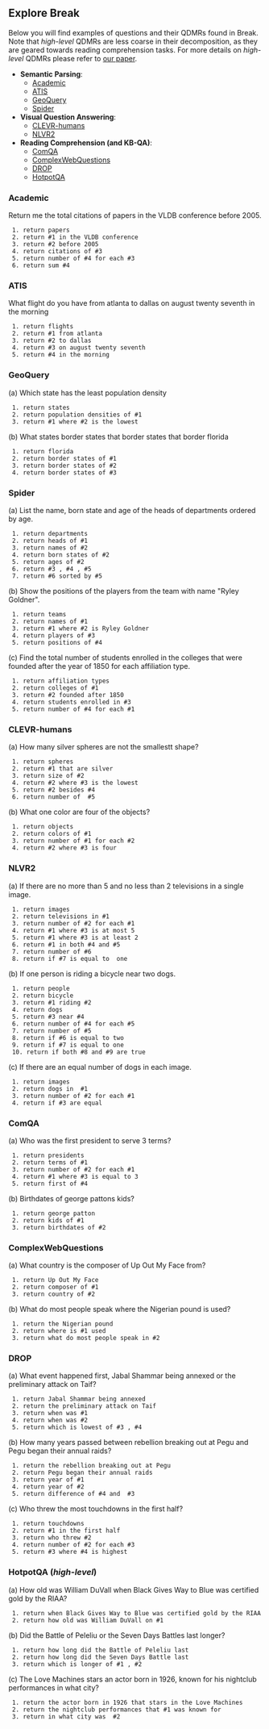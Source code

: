 ## Explore Break

Below you will find examples of questions and their QDMRs found in Break.   
Note that *high-level* QDMRs are less coarse in their decomposition, as they are geared towards reading comprehension tasks. For more details on *high-level* QDMRs please refer to [our paper](https://allenai.github.io/Break/#paper).

* **Semantic Parsing**: 
  * [Academic](#academic)
  * [ATIS](#atis)
  * [GeoQuery](#geoquery)
  * [Spider](#spider)
* **Visual Question Answering**: 
  * [CLEVR-humans](#clevr-humans)
  * [NLVR2](#nlvr2)
* **Reading Comprehension (and KB-QA)**: 
  * [ComQA](#comqa)
  * [ComplexWebQuestions](#complexwebquestions)
  * [DROP](#drop)
  * [HotpotQA](#hotpotqa)  


### **Academic**

<div>
  <p class="note">
    Return me the total citations of papers in the VLDB conference before 2005.
  </p>
</div>

```
 1. return papers  
 2. return #1 in the VLDB conference   
 3. return #2 before 2005   
 4. return citations of #3  
 5. return number of #4 for each #3   
 6. return sum #4
```

### **ATIS**


<div>
  <p class="note">
    What flight do you have from atlanta to dallas on august twenty seventh in the morning
  </p>
</div>

```
 1. return flights
 2. return #1 from atlanta  
 3. return #2 to dallas  
 4. return #3 on august twenty seventh  
 5. return #4 in the morning
```

### **GeoQuery**


<div>
  <p class="note">
    (a) Which state has the least population density
  </p>
</div>

```
 1. return states  
 2. return population densities of #1  
 3. return #1 where #2 is the lowest
```


<div>
  <p class="note">
    (b) What states border states that border states that border florida
  </p>
</div>

```
 1. return florida  
 2. return border states of #1   
 3. return border states of #2   
 4. return border states of #3 
```

### **Spider** 

<div>
  <p class="note">
    (a) List the name, born state and age of the heads of departments ordered by age.
  </p>
</div>

```
 1. return departments  
 2. return heads of #1   
 3. return names of #2   
 4. return born states of #2   
 5. return ages of #2   
 6. return #3 , #4 , #5   
 7. return #6 sorted by #5
```

<div>
  <p class="note">
    (b) Show the positions of the players from the team with name "Ryley Goldner".
  </p>
</div>

```
 1. return teams   
 2. return names of #1   
 3. return #1 where #2 is Ryley Goldner   
 4. return players of #3  
 5. return positions of #4
```

<div>
  <p class="note">
    (c) Find the total number of students enrolled in the colleges that were founded after the year of 1850 for each affiliation type.
  </p>
</div>

```
 1. return affiliation types  
 2. return colleges of #1   
 3. return #2 founded after 1850   
 4. return students enrolled in #3   
 5. return number of #4 for each #1
```

### **CLEVR-humans**


<div>
  <p class="note">
    (a) How many silver spheres are not the smallestt shape?
  </p>
</div>

```
 1. return spheres   
 2. return #1 that are silver   
 3. return size of #2   
 4. return #2 where #3 is the lowest  
 5. return #2 besides #4   
 6. return number of  #5
```


<div>
  <p class="note">
    (b) What one color are four of the objects?
  </p>
</div>

```
 1. return objects  
 2. return colors of #1   
 3. return number of #1 for each #2   
 4. return #2 where #3 is four
```

### **NLVR2**

<div>
  <p class="note">
    (a) If there are no more than 5 and no less than 2 televisions in a single image.
  </p>
</div>

```
 1. return images  
 2. return televisions in #1   
 3. return number of #2 for each #1   
 4. return #1 where #3 is at most 5   
 5. return #1 where #3 is at least 2   
 6. return #1 in both #4 and #5   
 7. return number of #6  
 8. return if #7 is equal to  one
```

<div>
  <p class="note">
    (b) If one person is riding a bicycle near two dogs.
  </p>
</div>

```
 1. return people  
 2. return bicycle  
 3. return #1 riding #2   
 4. return dogs   
 5. return #3 near #4   
 6. return number of #4 for each #5   
 7. return number of #5  
 8. return if #6 is equal to two    
 9. return if #7 is equal to one   
 10. return if both #8 and #9 are true
```

<div>
  <p class="note">
    (c) If there are an equal number of dogs in each image.
  </p>
</div>

```
 1. return images  
 2. return dogs in  #1  
 3. return number of #2 for each #1  
 4. return if #3 are equal
```

### **ComQA**


<div>
  <p class="note">
    (a) Who was the first president to serve 3 terms?
  </p>
</div>

```
 1. return presidents  
 2. return terms of #1  
 3. return number of #2 for each #1    
 4. return #1 where #3 is equal to 3   
 5. return first of #4
```


<div>
  <p class="note">
    (b) Birthdates of george pattons kids?
  </p>
</div>

```
 1. return george patton   
 2. return kids of #1   
 3. return birthdates of #2
```

### **ComplexWebQuestions**


<div>
  <p class="note">
    (a) What country is the composer of Up Out My Face from?
  </p>
</div>

```
 1. return Up Out My Face   
 2. return composer of #1   
 3. return country of #2
```


<div>
  <p class="note">
    (b) What do most people speak where the Nigerian pound is used?
  </p>
</div>

```
 1. return the Nigerian pound   
 2. return where is #1 used 
 3. return what do most people speak in #2
```

### **DROP**

<div>
  <p class="note">
    (a) What event happened first, Jabal Shammar being annexed or the preliminary attack on Taif?
  </p>
</div>

```
 1. return Jabal Shammar being annexed  
 2. return the preliminary attack on Taif  
 3. return when was #1  
 4. return when was #2   
 5. return which is lowest of #3 , #4
```

<div>
  <p class="note">
    (b) How many years passed between rebellion breaking out at Pegu and Pegu began their annual raids?
  </p>
</div>

```
 1. return the rebellion breaking out at Pegu   
 2. return Pegu began their annual raids   
 3. return year of #1   
 4. return year of #2 
 5. return difference of #4 and  #3
```

<div>
  <p class="note">
    (c) Who threw the most touchdowns in the first half?
  </p>
</div>

```
 1. return touchdowns   
 2. return #1 in the first half   
 3. return who threw #2   
 4. return number of #2 for each #3   
 5. return #3 where #4 is highest
```

### **HotpotQA** (*high-level*)

<div>
  <p class="note">
    (a) How old was William DuVall when Black Gives Way to Blue was certified gold by the RIAA?
  </p>
</div>

```
 1. return when Black Gives Way to Blue was certified gold by the RIAA  
 2. return how old was William DuVall on #1 
```

<div>
  <p class="note">
    (b) Did the Battle of Peleliu or the Seven Days Battles last longer?
  </p>
</div>

```
 1. return how long did the Battle of Peleliu last  
 2. return how long did the Seven Days Battle last  
 3. return which is longer of #1 , #2
```

<div>
  <p class="note">
    (c) The Love Machines stars an actor born in 1926, known for his nightclub performances in what city?
  </p>
</div>

```
 1. return the actor born in 1926 that stars in the Love Machines  
 2. return the nightclub performances that #1 was known for  
 3. return in what city was  #2
```
